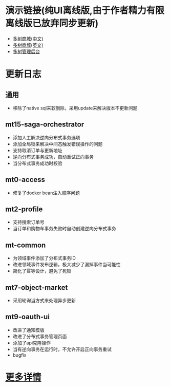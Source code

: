 # 演示链接(纯UI离线版,由于作者精力有限离线版已放弃同步更新)
- [多树商城(中文)](https://www.duoshu.org/mall/zh/index.html)
- [多树商城(英文)](https://www.duoshu.org/mall/en/index.html)
- [多树管理后台](https://www.duoshu.org/index.html)
# 更新日志
## 通用
- 移除了native sql来软删除，采用update来解决版本不更新问题
## mt15-saga-orchestrator
- 添加人工解决逆向分布式事务选项
- 添加全局锁来解决中间态触发错误操作的问题
- 支持取消订单与更新地址
- 逆向分布式事务成功，自动重试正向事务
- 当分布式事务成功时校验
## mt0-access
- 修复了docker bean注入顺序问题
## mt2-profile
- 支持搜索订单号
- 当订单和购物车事务失败时自动创建逆向分布式事务
## mt-common
- 为领域事件添加了分布式事务ID
- 改进领域事件发布逻辑，极大减少了漏掉事件当可能性
- 简化了幂等设计，避免了死锁
## mt7-object-market
- 采用轮询当方式来处理异步更新
## mt9-oauth-ui
- 改进了通知模版
- 改进了分布式事务管理页面
- 添加了api克隆操作
- 当有逆向事务在运行时，不允许开启正向事务重试
- bugfix
# [更多详情](https://github.com/users/publicdevop2019/projects/27)